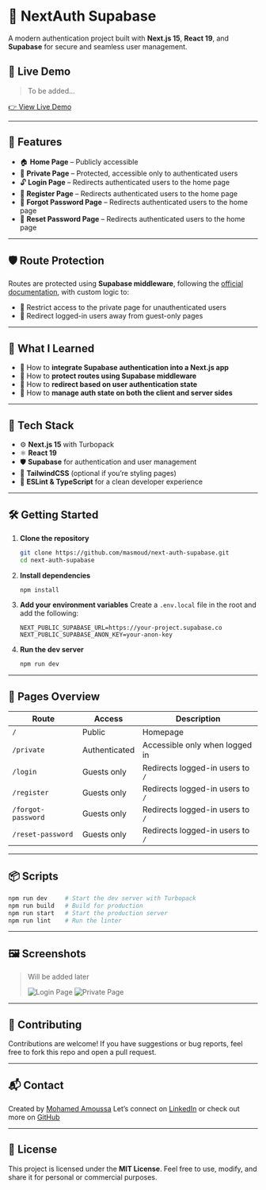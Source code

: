 # 🔐 NextAuth Supabase

A modern authentication project built with **Next.js 15**, **React 19**, and **Supabase** for secure and seamless user management.

## 🔗 Live Demo
> To be added...

[👉 View Live Demo](https://your-deployment-url.vercel.app)

---

## 🚀 Features

- 🏠 **Home Page** – Publicly accessible
- 🔐 **Private Page** – Protected, accessible only to authenticated users
- 🔓 **Login Page** – Redirects authenticated users to the home page
- 📝 **Register Page** – Redirects authenticated users to the home page
- 🔁 **Forgot Password Page** – Redirects authenticated users to the home page
- 🔄 **Reset Password Page** – Redirects authenticated users to the home page

---

## 🛡️ Route Protection

Routes are protected using **Supabase middleware**, following the [official documentation](https://supabase.com/docs/guides/auth/server-side/nextjs), with custom logic to:

- 🔐 Restrict access to the private page for unauthenticated users
- 🚫 Redirect logged-in users away from guest-only pages

---

## 🧠 What I Learned

- 🔧 How to **integrate Supabase authentication into a Next.js app**
- 🧱 How to **protect routes using Supabase middleware**
- 🔁 How to **redirect based on user authentication state**
- 🧠 How to **manage auth state on both the client and server sides**

---

## 🧩 Tech Stack

- ⚙️ **Next.js 15** with Turbopack
- ⚛️ **React 19**
- 🛡️ **Supabase** for authentication and user management
- 🎨 **TailwindCSS** (optional if you’re styling pages)
- 🧹 **ESLint & TypeScript** for a clean developer experience

---

## 🛠️ Getting Started

1. **Clone the repository**  
   ```bash
   git clone https://github.com/masmoud/next-auth-supabase.git
   cd next-auth-supabase
   ```

2. **Install dependencies**

   ```bash
   npm install
   ```

3. **Add your environment variables**
   Create a `.env.local` file in the root and add the following:

   ```env
   NEXT_PUBLIC_SUPABASE_URL=https://your-project.supabase.co
   NEXT_PUBLIC_SUPABASE_ANON_KEY=your-anon-key
   ```

4. **Run the dev server**

   ```bash
   npm run dev
   ```

---

## 📁 Pages Overview

| Route              | Access        | Description                      |
| ------------------ | ------------- | -------------------------------- |
| `/`                | Public        | Homepage                         |
| `/private`         | Authenticated | Accessible only when logged in   |
| `/login`           | Guests only   | Redirects logged-in users to `/` |
| `/register`        | Guests only   | Redirects logged-in users to `/` |
| `/forgot-password` | Guests only   | Redirects logged-in users to `/` |
| `/reset-password`  | Guests only   | Redirects logged-in users to `/` |

---

## 📦 Scripts

```bash
npm run dev     # Start the dev server with Turbopack
npm run build   # Build for production
npm run start   # Start the production server
npm run lint    # Run the linter
```

---

## 🖼️ Screenshots

> Will be added later
>
> ![Login Page](./public/screenshots/login.png)
> ![Private Page](./public/screenshots/private.png)

---

## 🤝 Contributing

Contributions are welcome!
If you have suggestions or bug reports, feel free to fork this repo and open a pull request.

---

## 📬 Contact

Created by [Mohamed Amoussa](https://amoussamohamed.fr)
Let’s connect on [LinkedIn](https://linkedin.com/in/mohamed-amoussa) or check out more on [GitHub](https://github.com/masmoud)

---

## 📄 License

This project is licensed under the **MIT License**.
Feel free to use, modify, and share it for personal or commercial purposes.

